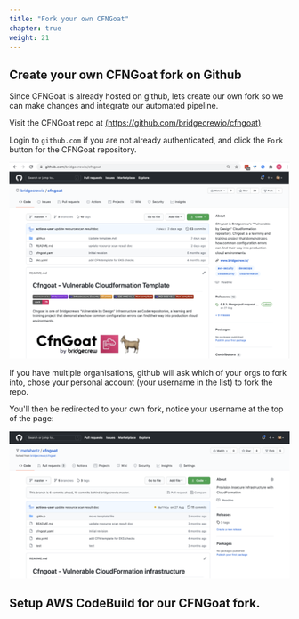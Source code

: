```yaml
---
title: "Fork your own CFNGoat"
chapter: true
weight: 21
---
```


## Create your own CFNGoat fork on Github

Since CFNGoat is already hosted on github, lets create our own fork so we can make changes and integrate our automated pipeline.

Visit the CFNGoat repo at [(https://github.com/bridgecrewio/cfngoat)](https://github.com/bridgecrewio/cfngoat)

Login to `github.com` if you are not already authenticated, and click the `Fork` button for the CFNGoat repository.

![bridgecrewio CFNGoat repository on github.com](./images/github-cfngoat.png "bridgecrewio CFNGoat repository on github.com")

If you have multiple organisations, github will ask which of your orgs to fork into, chose your personal account (your username in the list) to fork the repo.

You'll then be redirected to your own fork, notice your username at the top of the page:

![Personal fork of CFNGoat repository for metahertz](./images/github-fork-cfngoat.png "Personal fork of CFNGoat repository for metahertz")



## Setup AWS CodeBuild for our CFNGoat fork.
